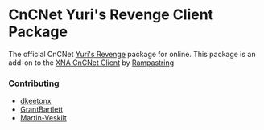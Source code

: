 # CnCNet Yuri's Revenge Client Package

The official CnCNet [Yuri's Revenge](https://cncnet.org/yuris-revenge) package for online. 
This package is an add-on to the [XNA CnCNet Client](https://github.com/CnCNet/xna-cncnet-client) by [Rampastring](https://github.com/Rampastring)



### Contributing 
* [dkeetonx](https://github.com/dkeetonx)
* [GrantBartlett](https://github.com/GrantBartlett)
* [Martin-Veskilt](https://github.com/Martin-Veskilt)
